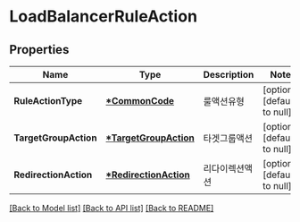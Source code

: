 # LoadBalancerRuleAction

## Properties
Name | Type | Description | Notes
------------ | ------------- | ------------- | -------------
**RuleActionType** | **[*CommonCode](CommonCode.md)** | 룰액션유형 | [optional] [default to null]
**TargetGroupAction** | **[*TargetGroupAction](TargetGroupAction.md)** | 타겟그룹액션 | [optional] [default to null]
**RedirectionAction** | **[*RedirectionAction](RedirectionAction.md)** | 리다이렉션액션 | [optional] [default to null]

[[Back to Model list]](../README.md#documentation-for-models) [[Back to API list]](../README.md#documentation-for-api-endpoints) [[Back to README]](../README.md)


